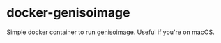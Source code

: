 # docker-genisoimage

Simple docker container to run [genisoimage][]. Useful if you're on macOS.

 [genisoimage]: https://linux.die.net/man/1/genisoimage
